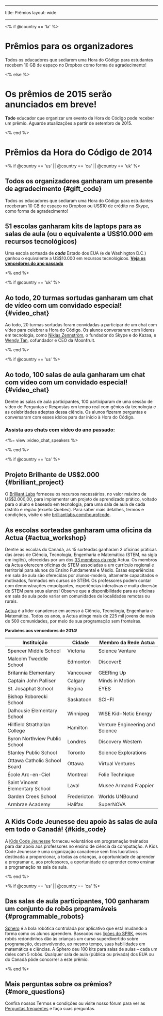 * * *

title: Prêmios layout: wide

* * *

<% if @country == 'la' %>

# Prêmios para os organizadores

Todos os educadores que sediarem uma Hora do Código para estudantes recebem 10 GB de espaço no Dropbox como forma de agradecimento!

<% else %>

# Os prêmios de 2015 serão anunciados em breve!

**Todo** educador que organizar um evento da Hora do Código pode receber um prêmio. Aguarde atualizações a partir de setembro de 2015.

<% end %>

# Prêmios da Hora do Código de 2014

<% if @country == 'us' || @country == 'ca' || @country == 'uk' %>

## Todos os organizadores ganharam um presente de agradecimento {#gift_code}

Todos os educadores que sediaram uma Hora do Código para estudantes receberam 10 GB de espaço no Dropbox ou US$10 de crédito no Skype, como forma de agradecimento!

## 51 escolas ganharam kits de laptops para as salas de aula (ou o equivalente a US$10.000 em recursos tecnológicos)

Uma escola sorteada de ***cada*** Estado dos EUA (e de Washington D.C.) ganhou o equivalente a US$10.000 em recursos tecnológicos. [**Veja os vencedores do ano passado**](http://codeorg.tumblr.com/post/104109522378/prize-winners)

<% end %>

<% if @country == 'uk' %>

## Ao todo, 20 turmas sortudas ganharam um chat de vídeo com um convidado especial! {#video_chat}

Ao todo, 20 turmas sortudas foram convidadas a participar de um chat com vídeo para celebrar a Hora do Código. Os alunos conversaram com líderes em tecnologia, como [Niklas Zennström](https://www.youtube.com/watch?v=28Uiam6mFeI), o fundador do Skype e do Kazaa, e [Wendy Tan](https://www.youtube.com/watch?v=Xzh54UPe4qg), cofundador e CEO da Moonfruit.

<% end %>

<% if @country == 'us' %>

## Ao todo, 100 salas de aula ganharam um chat com vídeo com um convidado especial! {#video_chat}

Dentre as salas de aula participantes, 100 participaram de uma sessão de vídeo de Perguntas e Respostas em tempo real com gênios da tecnologia e as celebridades adeptas dessa ciência. Os alunos fizeram perguntas e conversaram com esses ídolos para dar início à Hora do Código.

### Assista aos chats com vídeo do ano passado:

<%= view :video_chat_speakers %>

<% end %>

<% if @country == 'ca' %>

## Projeto Brilhante de US$2.000 {#brilliant_project}

O [Brilliant Labs](http://brilliantlabs.com/hourofcode) forneceu os recursos necessários, no valor máximo de US$2.000,00, para implementar um projeto de aprendizado prático, voltado para o aluno e baseado em tecnologia, para uma sala de aula de cada distrito e região (exceto Quebec). Para saber mais detalhes, termos e condições, visite o site [brilliantlabs.com/hourofcode](http://brilliantlabs.com/hourofcode).

## As escolas sorteadas ganharam uma oficina da Actua {#actua_workshop}

Dentre as escolas do Canadá, as 15 sorteadas ganharam 2 oficinas práticas das áreas de Ciência, Tecnologia, Engenharia e Matemática (STEM, na sigla em inglês), oferecidas por um dos [33 membros da rede](http://www.actua.ca/about-members/) Actua. Os membros da Actua oferecem oficinas de STEM associadas a um currículo regional e territorial para alunos do Ensino Fundamental e Médio. Essas experiências em sala de aula são oferecidas por alunos-modelo, altamente capacitados e motivados, formados em cursos de STEM. Os professores podem contar com demonstrações empolgantes, experiências interativas e muita diversão de STEM para seus alunos! Observe que a disponibilidade para as oficinas em sala de aula pode variar em comunidades de localidades remotas ou rurais.

[Actua](http://actua.ca/) é a líder canadense em acesso à Ciência, Tecnologia, Engenharia e Matemática. Todos os anos, a Actua atinge mais de 225 mil jovens de mais de 500 comunidades, por meio de sua programação sem fronteiras.

**Parabéns aos vencedores de 2014!**

| Instituição                     | Cidade      | Membro da Rede Actua            |
| ------------------------------- | ----------- | ------------------------------- |
| Spencer Middle School           | Victoria    | Science Venture                 |
| Malcolm Tweddle School          | Edmonton    | DiscoverE                       |
| Britannia Elementary            | Vancouver   | GEERing Up                      |
| Captain John Palliser           | Calgary     | Minds in Motion                 |
| St. Josaphat School             | Regina      | EYES                            |
| Bishop Roborecki School         | Saskatoon   | SCI-FI                          |
| Dalhousie Elementary School     | Winnipeg    | WISE Kid-Netic Energy           |
| Hillfield Strathallan College   | Hamilton    | Venture Engineering and Science |
| Byron Northview Public School   | Londres     | Discovery Western               |
| Stanley Public School           | Toronto     | Science Explorations            |
| Ottawa Catholic School Board    | Ottawa      | Virtual Ventures                |
| École Arc-en-Ciel               | Montreal    | Folie Technique                 |
| Saint Vincent Elementary School | Laval       | Musee Armand Frappier           |
| Garden Creek School             | Fredericton | Worlds UNBound                  |
| Armbrae Academy                 | Halifax     | SuperNOVA                       |

## A Kids Code Jeunesse deu apoio às salas de aula em todo o Canadá! {#kids_code}

A [Kids Code Jeunesse](http://www.kidscodejeunesse.org) forneceu voluntários em programação treinados para dar apoio aos professores no ensino de ciência da computação. A Kids Code Jeunesse é uma organização canadense sem fins lucrativos destinada a proporcionar, a todas as crianças, a oportunidade de aprender a programar e, aos professores, a oportunidade de aprender como ensinar a programação na sala de aula.

<% end %>

<% if @country == 'us' || @country == 'ca' %>

## Das salas de aula participantes, 100 ganharam um conjunto de robôs programáveis {#programmable_robots}

[Sphero](http://www.gosphero.com/) é a bola robótica controlada por aplicativo que está mudando a forma como os alunos aprendem. Baseados nas [lições do SPRK](http://www.gosphero.com/education/), esses robôs redondinhos dão às crianças um curso superdivertido sobre programação, desenvolvendo, ao mesmo tempo, suas habilidades em matemática e ciências. A Sphero deu 100 kits para salas de aulas – cada um deles com 5 robôs. Qualquer sala de aula (pública ou privada) dos EUA ou do Canadá pôde concorrer a este prêmio.

<% end %>

## Mais perguntas sobre os prêmios? {#more_questions}

Confira nossos Termos e condições</a> ou visite nosso fórum para ver as [Perguntas frequentes](http://support.code.org) e faça suas perguntas.